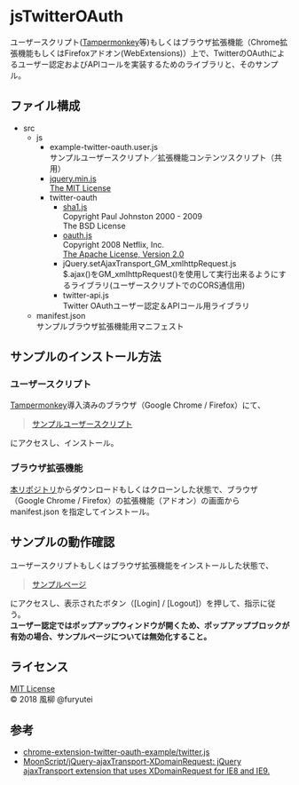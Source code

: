 jsTwitterOAuth
==============

ユーザースクリプト([Tampermonkey](http://tampermonkey.net/)等)もしくはブラウザ拡張機能（Chrome拡張機能もしくはFirefoxアドオン(WebExtensions)）上で、TwitterのOAuthによるユーザー認定およびAPIコールを実装するためのライブラリと、そのサンプル。  


ファイル構成
------------
- src  
    - js  
        - example-twitter-oauth.user.js  
            サンプルユーザースクリプト／拡張機能コンテンツスクリプト（共用）  
        - [jquery.min.js](https://github.com/jquery/jquery)  
          [The MIT License](https://jquery.org/license/)  
        - twitter-oauth  
            - [sha1.js](http://pajhome.org.uk/crypt/md5/sha1.html)  
              Copyright Paul Johnston 2000 - 2009  
              The BSD License
            - [oauth.js](https://web.archive.org/web/20130921042751/http://code.google.com/p/oauth/source/browse/code/javascript/oauth.js)  
              Copyright 2008 Netflix, Inc.  
              [The Apache License, Version 2.0](http://www.apache.org/licenses/LICENSE-2.0)  
            - jQuery.setAjaxTransport_GM_xmlhttpRequest.js  
              $.ajax()をGM_xmlhttpRequest()を使用して実行出来るようにするライブラリ(ユーザースクリプトでのCORS通信用)  
            - twitter-api.js  
              Twitter OAuthユーザー認定＆APIコール用ライブラリ  
    - manifest.json  
      サンプルブラウザ拡張機能用マニフェスト  


サンプルのインストール方法
--------------------------
### ユーザースクリプト

[Tampermonkey](http://tampermonkey.net/)導入済みのブラウザ（Google Chrome / Firefox）にて、  

> [サンプルユーザースクリプト](https://furyutei.github.io/jsTwitterOAuth/src/js/example-twitter-oauth.user.js)  

にアクセスし、インストール。  


### ブラウザ拡張機能

[本リポジトリ](https://github.com/furyutei/jsTwitterOAuth)からダウンロードもしくはクローンした状態で、ブラウザ（Google Chrome / Firefox）の拡張機能（アドオン）の画面から manifest.json を指定してインストール。


サンプルの動作確認
------------------
ユーザースクリプトもしくはブラウザ拡張機能をインストールした状態で、  

> [サンプルページ](https://furyutei.github.io/jsTwitterOAuth/example/)  

にアクセスし、表示されたボタン（[Login] / [Logout]）を押して、指示に従う。  
**ユーザー認定ではポップアップウィンドウが開くため、ポップアップブロックが有効の場合、サンプルページについては無効化すること。**  


ライセンス
----------
[MIT License](https://github.com/furyutei/jsTwitterOAuth/blob/master/LICENSE)  
© 2018 風柳 @furyutei  


参考
----
- [chrome-extension-twitter-oauth-example/twitter.js](https://github.com/lambtron/chrome-extension-twitter-oauth-example/blob/master/js/lib/twitter.js)  
- [MoonScript/jQuery-ajaxTransport-XDomainRequest: jQuery ajaxTransport extension that uses XDomainRequest for IE8 and IE9.](https://github.com/MoonScript/jQuery-ajaxTransport-XDomainRequest)
